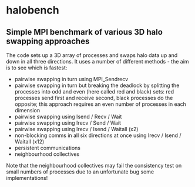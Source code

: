 # halobench

## Simple MPI benchmark of various 3D halo swapping approaches

The code sets up a 3D array of processes and swaps halo data up and
down in all three directions. It uses a number of different methods -
the aim is to see which is fastest:

*    pairwise swapping in turn using MPI_Sendrecv
*    pairwise swapping in turn but breaking the deadlock by splitting the processes into odd and even (here called red and black) sets: red processes send first and receive second, black processes do the opposite; this approach requires an even number of processes in each dimension
*    pairwise swapping using Isend / Recv / Wait
*    pairwise swapping using Irecv / Send / Wait
*    pairwise swapping using Irecv / Isend / Waitall (x2)
*    non-blocking comms in all six directions at once using Irecv / Isend / Waitall (x12)
*    persistent communications
*    neighbourhood collectives

Note that the neighbourhood collectives may fail the consistency test
on small numbers of processes due to an unfortunate bug some
implementations!